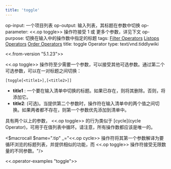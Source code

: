 ```yaml
---
title: 'toggle'
---
```


op-input: 一个项目列表
op-output: 输入列表，其标题在参数中切换
op-parameter: <<.op toggle>> 操作符接受 1 或 更多个参数，详见下文
op-purpose: 切换在输入中的操作数中指定的标题
tags: [Filter Operators](#Filter%20Operators) [Listops Operators](#Listops%20Operators) [Order Operators](#Order%20Operators)
title: toggle Operator
type: text/vnd.tiddlywiki

<<.from-version "5.1.23">>

<<.op toggle>> 操作符至少需要一个参数，可以接受其他可选参数。通过第二个可选参数，可以在一对标题之间切换：

```
[toggle[<title1>],[<title2>]]
```
* **title1** : 一个要在输入清单中切换的标题。如果已存在，则将其删除。否则，将添加它。
* **title2**: (可选)。当提供第二个参数时，操作符在输入清单中的两个值之间切换。如果两者都不存在，则第一个参数优先添加到清单中。

具有两个以上的参数， <<.op toggle>> 的行为类似于 [cycle](cycle Operator)，可用于在值列表中循环。请注意，所有操作数都应该是唯一的。

<$macrocall $name=".tip" _="<<.op cycle>> 操作符将其第一个参数解译为要循环浏览的标题列表，并提供相似的功能，而 <<.op toggle>> 操作符接受无限数量的不同参数。"/>

<<.operator-examples "toggle">>
